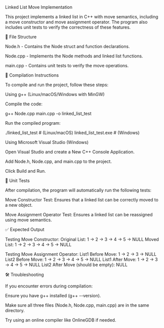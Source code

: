 Linked List Move Implementation

This project implements a linked list in C++ with move semantics, including a move constructor and move assignment operator. The program also includes unit tests to verify the correctness of these features.

📂 File Structure

Node.h - Contains the Node struct and function declarations.

Node.cpp - Implements the Node methods and linked list functions.

main.cpp - Contains unit tests to verify the move operations.

🔧 Compilation Instructions

To compile and run the project, follow these steps:

Using g++ (Linux/macOS/Windows with MinGW)

Compile the code:

g++ Node.cpp main.cpp -o linked_list_test

Run the compiled program:

./linked_list_test  # (Linux/macOS)
linked_list_test.exe  # (Windows)

Using Microsoft Visual Studio (Windows)

Open Visual Studio and create a New C++ Console Application.

Add Node.h, Node.cpp, and main.cpp to the project.

Click Build and Run.

🧪 Unit Tests

After compilation, the program will automatically run the following tests:

Move Constructor Test: Ensures that a linked list can be correctly moved to a new object.

Move Assignment Operator Test: Ensures a linked list can be reassigned using move semantics.

✅ Expected Output

Testing Move Constructor:
Original List: 1 -> 2 -> 3 -> 4 -> 5 -> NULL
Moved List: 1 -> 2 -> 3 -> 4 -> 5 -> NULL

Testing Move Assignment Operator:
List1 Before Move: 1 -> 2 -> 3 -> NULL
List2 Before Move: 1 -> 2 -> 3 -> 4 -> 5 -> NULL
List1 After Move: 1 -> 2 -> 3 -> 4 -> 5 -> NULL
List2 After Move (should be empty): NULL

🛠️ Troubleshooting

If you encounter errors during compilation:

Ensure you have g++ installed (g++ --version).

Make sure all three files (Node.h, Node.cpp, main.cpp) are in the same directory.

Try using an online compiler like OnlineGDB if needed.
